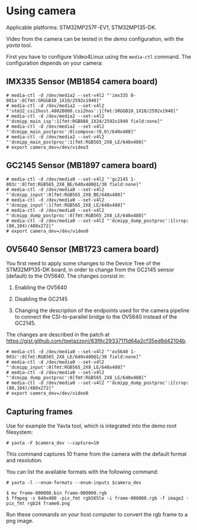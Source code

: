 # Using camera

Applicable platforms: STM32MP257F-EV1, STM32MP135-DK.

Video from the camera can be tested in the *demo* configuration, with
the *yavta* tool.

First you have to configure Video4Linux using the `media-ctl` command.
The configuration depends on your camera:

## IMX335 Sensor (MB1854 camera board)

```
# media-ctl -d /dev/media2 --set-v4l2 "'imx335 0-001a':0[fmt:SRGGB10_1X10/2592x1940]"
# media-ctl -d /dev/media2 --set-v4l2 "'stm32_csi2host.48020000.csi2hos':1[fmt:SRGGB10_1X10/2592x1940]"
# media-ctl -d /dev/media2 --set-v4l2 "'dcmipp_main_isp':1[fmt:RGB888_1X24/2592x1940 field:none]"
# media-ctl -d /dev/media2 --set-v4l2 "'dcmipp_main_postproc':0[compose:(0,0)/640x480]"
# media-ctl -d /dev/media2 --set-v4l2 "'dcmipp_main_postproc':1[fmt:RGB565_2X8_LE/640x480]"
# export camera_dev=/dev/video3
```

## GC2145 Sensor (MB1897 camera board)

```
# media-ctl -d /dev/media0 --set-v4l2 "'gc2145 1-003c':0[fmt:RGB565_2X8_BE/640x480@1/30 field:none]"
# media-ctl -d /dev/media0 --set-v4l2 "'dcmipp_input':0[fmt:RGB565_2X8_BE/640x480]"
# media-ctl -d /dev/media0 --set-v4l2 "'dcmipp_input':1[fmt:RGB565_2X8_LE/640x480]"
# media-ctl -d /dev/media0 --set-v4l2 "'dcmipp_dump_postproc':0[fmt:RGB565_2X8_LE/640x480]"
# media-ctl -d /dev/media0 --set-v4l2 "'dcmipp_dump_postproc':1[crop:(80,104)/480x272]"
# export camera_dev=/dev/video0
```

## OV5640 Sensor (MB1723 camera board)

You first need to apply some changes to the Device Tree of the
STM32MP135-DK board, in order to change from the GC2145 sensor
(default) to the OV5640. The changes consist in:

1. Enabling the OV5640

2. Disabling the GC2145

3. Changing the description of the endpoints used for the camera
pipeline to connect the CSI-to-parallel bridge to the OV5640 instead
of the GC2145.

The changes are described in the patch at
https://gist.github.com/tpetazzoni/63f6c29337111d64a2cf35ed8d42104b.

```
# media-ctl -d /dev/media0 --set-v4l2 "'ov5640 1-003c':0[fmt:RGB565_2X8_LE/640x480@1/30 field:none]"
# media-ctl -d /dev/media0 --set-v4l2 "'dcmipp_input':0[fmt:RGB565_2X8_LE/640x480]"
# media-ctl -d /dev/media0 --set-v4l2 "'dcmipp_dump_postproc':0[fmt:RGB565_2X8_LE/640x480]"
# media-ctl -d /dev/media0 --set-v4l2 "'dcmipp_dump_postproc':1[crop:(80,104)/480x272]"
# export camera_dev=/dev/video0
```

## Capturing frames

Use for example the Yavta tool, which is integrated into the demo root
filesystem:

```
# yavta -F $camera_dev --capture=10
```

This command captures 10 frame from the camera with the default format and
resolution.

You can list the available formats with the following command:
```
# yavta -l --enum-formats --enum-inputs $camera_dev
```

```
$ mv frame-000000.bin frame-000000.rgb
$ ffmpeg -s 640x480 -pix_fmt rgb565le -i frame-000000.rgb -f image2 -pix_fmt rgb24 frame0.png
```

Run these commands on your host computer to convert the rgb frame to a png
image.
